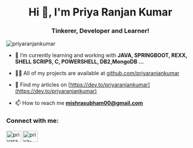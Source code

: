 <h1 align="center">Hi 👋, I'm Priya Ranjan Kumar</h1>
<h3 align="center">Tinkerer, Developer and Learner!</h3>

<p align="left"> <img src="https://komarev.com/ghpvc/?username=priyaranjankumar&label=Profile%20views&color=0e75b6&style=flat" alt="priyaranjankumar" /> </p>

- 🌱 I’m currently learning and working with **JAVA, SPRINGBOOT, REXX, SHELL SCRIPS, C, POWERSHELL, DB2,MongoDB ...**

- 👨‍💻 All of my projects are available at [github.com/priyaranjankumar](github.com/priyaranjankumar)

- 📝 Find my articles on [https://dev.to/priyaranjankumar](https://dev.to/priyaranjankumar)

- 📫 How to reach me **mishrasubham00@gmail.com**

<h3 align="left">Connect with me:</h3>
<p align="left">
<a href="https://dev.to/priyaranjankumar" target="blank"><img align="center" src="https://cdn.simpleicons.org/dev.to/05CC47" alt="priyaranjankumar" height="30" width="40" /></a>
<a href="https://linkedin.com/in/priya-ranjan-kumar" target="blank"><img align="center" src="https://cdn.simpleicons.org/linkedin" alt="priya-ranjan-kumar" height="30" width="40" /></a>
</p>
